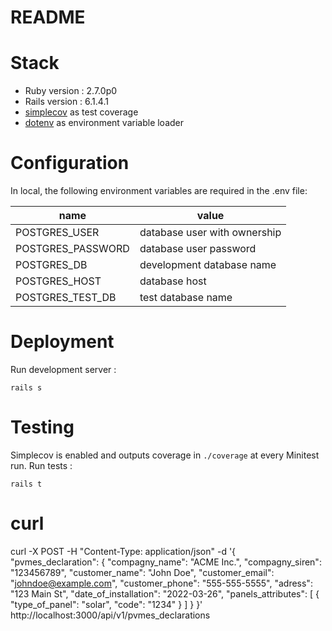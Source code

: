 # README

# Stack
* Ruby version :  2.7.0p0
* Rails version : 6.1.4.1
* [simplecov](https://github.com/simplecov-ruby/simplecov) as test coverage
* [dotenv](https://github.com/bkeepers/dotenv) as environment variable loader

# Configuration
In local, the following environment variables are required in the .env file:

| name              | value                        |
|-------------------|------------------------------|
| POSTGRES_USER     | database user with ownership |
| POSTGRES_PASSWORD | database user password       |
| POSTGRES_DB       | development database name    |
| POSTGRES_HOST     | database host                |
| POSTGRES_TEST_DB  | test database name           |

# Deployment
Run development server :
```
rails s
```

# Testing
Simplecov is enabled and outputs coverage in `./coverage` at every Minitest run.
Run tests :
```
rails t
```
# curl
curl -X POST -H "Content-Type: application/json" -d '{
    "pvmes_declaration": {
        "compagny_name": "ACME Inc.",
        "compagny_siren": "123456789",
        "customer_name": "John Doe",
        "customer_email": "johndoe@example.com",
        "customer_phone": "555-555-5555",
        "adress": "123 Main St",
        "date_of_installation": "2022-03-26",
        "panels_attributes": [
            {
                "type_of_panel": "solar",
                "code": "1234"
            }
        ]
    }
}' http://localhost:3000/api/v1/pvmes_declarations


